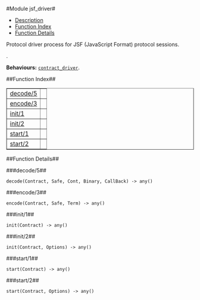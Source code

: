 

#Module jsf_driver#
* [Description](#description)
* [Function Index](#index)
* [Function Details](#functions)


<p>Protocol driver process for JSF (JavaScript Format) protocol
sessions.</p>.



__Behaviours:__ [`contract_driver`](https://github.com/ubf/ubf/blob/master/doc/contract_driver.md).<a name="index"></a>

##Function Index##


<table width="100%" border="1" cellspacing="0" cellpadding="2" summary="function index"><tr><td valign="top"><a href="#decode-5">decode/5</a></td><td></td></tr><tr><td valign="top"><a href="#encode-3">encode/3</a></td><td></td></tr><tr><td valign="top"><a href="#init-1">init/1</a></td><td></td></tr><tr><td valign="top"><a href="#init-2">init/2</a></td><td></td></tr><tr><td valign="top"><a href="#start-1">start/1</a></td><td></td></tr><tr><td valign="top"><a href="#start-2">start/2</a></td><td></td></tr></table>


<a name="functions"></a>

##Function Details##

<a name="decode-5"></a>

###decode/5##




`decode(Contract, Safe, Cont, Binary, CallBack) -> any()`

<a name="encode-3"></a>

###encode/3##




`encode(Contract, Safe, Term) -> any()`

<a name="init-1"></a>

###init/1##




`init(Contract) -> any()`

<a name="init-2"></a>

###init/2##




`init(Contract, Options) -> any()`

<a name="start-1"></a>

###start/1##




`start(Contract) -> any()`

<a name="start-2"></a>

###start/2##




`start(Contract, Options) -> any()`

